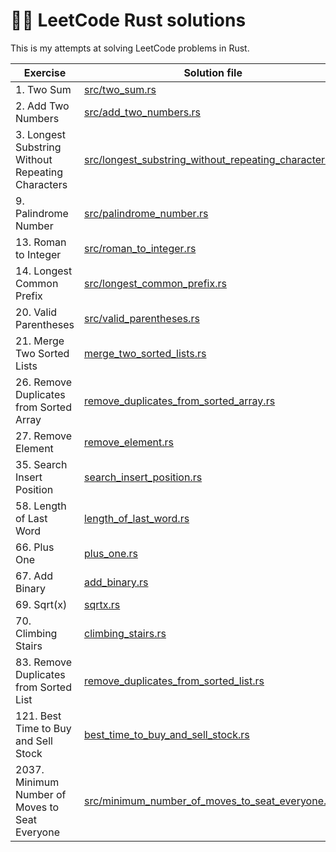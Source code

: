 # 👨‍🎓 LeetCode Rust solutions
This is my attempts at solving LeetCode problems in Rust.

| Exercise                                          | Solution file                                                                                                  | Runtime | Memory |
|---------------------------------------------------|----------------------------------------------------------------------------------------------------------------|---------|--------|
| 1. Two Sum                                        | [src/two_sum.rs](src/two_sum.rs)                                                                               | 0 ms    | 2.5 MB |
| 2. Add Two Numbers                                | [src/add_two_numbers.rs](src/two_sum.rs)                                                                       | 7 ms    | 2.2 MB |
| 3. Longest Substring Without Repeating Characters | [src/longest_substring_without_repeating_characters.rs](src/longest_substring_without_repeating_characters.rs) | 1132 ms | 2.1 MB |
| 9. Palindrome Number                              | [src/palindrome_number.rs](src/palindrome_number.rs)                                                           | 8 ms    | 2 MB   |
| 13. Roman to Integer                              | [src/roman_to_integer.rs](src/roman_to_integer.rs)                                                             | 7 ms    | 2.1 MB |
| 14. Longest Common Prefix                         | [src/longest_common_prefix.rs](src/longest_common_prefix.rs)                                                   | 0 ms    | 2.1 MB |
| 20. Valid Parentheses                             | [src/valid_parentheses.rs](src/valid_parentheses.rs)                                                           | 0 ms    | 2 MB   |
| 21. Merge Two Sorted Lists                        | [merge_two_sorted_lists.rs](src/merge_two_sorted_lists.rs)                                                     | 0 ms    | 2 MB   |
| 26. Remove Duplicates from Sorted Array           | [remove_duplicates_from_sorted_array.rs](src/remove_duplicates_from_sorted_array.rs)                           | 0 ms    | 2.4 MB |
| 27. Remove Element                                | [remove_element.rs](src/remove_element.rs)                                                                     | 0 ms    | 2.1 MB |
| 35. Search Insert Position                        | [search_insert_position.rs](src/search_insert_position.rs)                                                     | 1 ms    | 2.1 MB |
| 58. Length of Last Word                           | [length_of_last_word.rs](src/length_of_last_word.rs)                                                           | 0 ms    | 2 MB   |
| 66. Plus One                                      | [plus_one.rs](src/plus_one.rs)                                                                                 | 1 ms    | 2.3 MB |
| 67. Add Binary                                    | [add_binary.rs](src/add_binary.rs)                                                                             | 3 ms    | 2.4 MB |
| 69. Sqrt(x)                                       | [sqrtx.rs](src/sqrtx.rs)                                                                                       | 0 ms    | 2.6 MB |
| 70. Climbing Stairs                               | [climbing_stairs.rs](src/climbing_stairs.rs)                                                                   | 1 ms    | 2.1 MB |
| 83. Remove Duplicates from Sorted List            | [remove_duplicates_from_sorted_list.rs](src/remove_duplicates_from_sorted_list.rs)                             | 3 ms    | 2.4 MB |
| 121. Best Time to Buy and Sell Stock              | [best_time_to_buy_and_sell_stock.rs](src/best_time_to_buy_and_sell_stock.rs)                                   | 8 ms    | 3 MB   |
| 2037. Minimum Number of Moves to Seat Everyone    | [src/minimum_number_of_moves_to_seat_everyone.rs](src/minimum_number_of_moves_to_seat_everyone.rs)             | 4 ms    | 2.2 MB |

